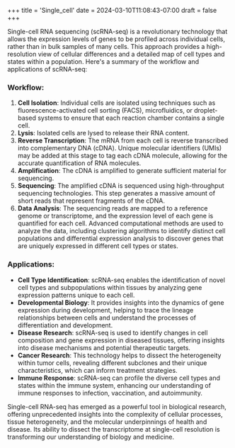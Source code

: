 +++
title = 'Single_cell'
date = 2024-03-10T11:08:43-07:00
draft = false
+++

Single-cell RNA sequencing (scRNA-seq) is a revolutionary technology that allows the expression levels of genes to be profiled across individual cells, rather than in bulk samples of many cells. This approach provides a high-resolution view of cellular differences and a detailed map of cell types and states within a population. Here's a summary of the workflow and applications of scRNA-seq:

### Workflow:
1. **Cell Isolation**: Individual cells are isolated using techniques such as fluorescence-activated cell sorting (FACS), microfluidics, or droplet-based systems to ensure that each reaction chamber contains a single cell.
2. **Lysis**: Isolated cells are lysed to release their RNA content.
3. **Reverse Transcription**: The mRNA from each cell is reverse transcribed into complementary DNA (cDNA). Unique molecular identifiers (UMIs) may be added at this stage to tag each cDNA molecule, allowing for the accurate quantification of RNA molecules.
4. **Amplification**: The cDNA is amplified to generate sufficient material for sequencing.
5. **Sequencing**: The amplified cDNA is sequenced using high-throughput sequencing technologies. This step generates a massive amount of short reads that represent fragments of the cDNA.
6. **Data Analysis**: The sequencing reads are mapped to a reference genome or transcriptome, and the expression level of each gene is quantified for each cell. Advanced computational methods are used to analyze the data, including clustering algorithms to identify distinct cell populations and differential expression analysis to discover genes that are uniquely expressed in different cell types or states.

### Applications:
- **Cell Type Identification**: scRNA-seq enables the identification of novel cell types and subpopulations within tissues by analyzing gene expression patterns unique to each cell.
- **Developmental Biology**: It provides insights into the dynamics of gene expression during development, helping to trace the lineage relationships between cells and understand the processes of differentiation and development.
- **Disease Research**: scRNA-seq is used to identify changes in cell composition and gene expression in diseased tissues, offering insights into disease mechanisms and potential therapeutic targets.
- **Cancer Research**: This technology helps to dissect the heterogeneity within tumor cells, revealing different subclones and their unique characteristics, which can inform treatment strategies.
- **Immune Response**: scRNA-seq can profile the diverse cell types and states within the immune system, enhancing our understanding of immune responses to infection, vaccination, and autoimmunity.

Single-cell RNA-seq has emerged as a powerful tool in biological research, offering unprecedented insights into the complexity of cellular processes, tissue heterogeneity, and the molecular underpinnings of health and disease. Its ability to dissect the transcriptome at single-cell resolution is transforming our understanding of biology and medicine.